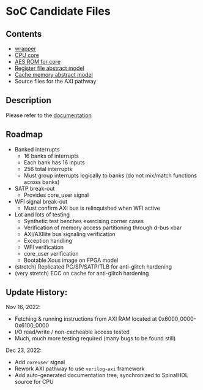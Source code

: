 # SoC Candidate Files

## Contents

- [wrapper](./cram_axi.v)
- [CPU core](./VexRiscv_CranSoC.v)
- [AES ROM for core](./VexRiscv_CranSoC.v_toplevel_memory_AesPlugin_rom_storage.bin)
- [Register file abstract model](./ram_1w_1ra.v)
- [Cache memory abstract model](./ram_1w_1rs.v)
- Source files for the AXI pathway

## Description

Please refer to the [documentation](https://htmlpreview.github.io/?https%3A%2F%2Fgithub.com%2Fbuncram%2Fcram-soc%2Fblob%2Fcram%2Fcandidate%2Fdocs%2Findex.html=)

## Roadmap

- Banked interrupts
   - 16 banks of interrupts
   - Each bank has 16 inputs
   - 256 total interrupts
   - Must group interrupts logically to banks (do not mix/match functions across banks)
- SATP break-out
   - Provides core_user signal
- WFI signal break-out
   - Must confirm AXI bus is relinquished when WFI active
- Lot and lots of testing
  - Synthetic test benches exercising corner cases
  - Verification of memory access partitioning through d-bus xbar
  - AXI/AXIlite bus signaling verification
  - Exception handling
  - WFI verification
  - core_user verification
  - Bootable Xous image on FPGA model
- (stretch) Replicated PC/SP/SATP/TLB for anti-glitch hardening
- (very stretch) ECC on cache for anti-glitch hardening

## Update History:

Nov 16, 2022:
- Fetching & running instructions from AXI RAM located at 0x6000_0000-0x6100_0000
- I/O read/write / non-cacheable access tested
- Much, much more testing required (many bugs to be found still)

Dec 23, 2022:
- Add `coreuser` signal
- Rework AXI pathway to use `verilog-axi` framework
- Add auto-generated documentation tree, synchronized to SpinalHDL source for CPU
